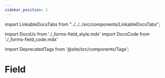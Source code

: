 ```yaml
---
sidebar_position: 1
---
```


import LinkableDocsTabs from "../../../src/components/LinkableDocsTabs";

import DocsUx from './\_forms-field_style.mdx'
import DocsCode from './\_forms-field_code.mdx'

import DeprecatedTags from '@site/src/components/Tags';

# Field


<LinkableDocsTabs>
  <DocsUx />
  <DocsCode />
</LinkableDocsTabs>

